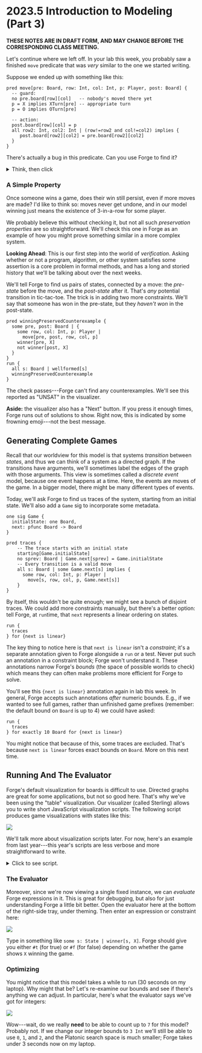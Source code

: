 # 2023.5 Introduction to Modeling (Part 3)

**THESE NOTES ARE IN DRAFT FORM, AND MAY CHANGE BEFORE THE CORRESPONDING CLASS MEETING.**

<!-- this is post-lab, so move is written, they have some experience with the model** -->

<!-- NEED TO MAKE ROOM FOR A TEST OR TWO; USE EXAMPLE AND ASSERT -->

Let's continue where we left off. In your lab this week, you probably saw a finished `move` predicate that was _very_ similar to the one we started writing. 

Suppose we ended up with something like this:

```alloy
pred move[pre: Board, row: Int, col: Int, p: Player, post: Board] {
  -- guard:
  no pre.board[row][col]   -- nobody's moved there yet
  p = X implies XTurn[pre] -- appropriate turn
  p = O implies OTurn[pre]  
  
  -- action:
  post.board[row][col] = p
  all row2: Int, col2: Int | (row!=row2 and col!=col2) implies {        
     post.board[row2][col2] = pre.board[row2][col2]     
  }  
}
```

There's actually a bug in this predicate. Can you use Forge to find it? 

<details>
<summary>Think, then click</summary>
The `all row2...` formula says that for any board location where _both the row and column differ_ from the move's, the board remains the same. But is that what we really wanted? Suppose `X` moves at location `1`, `1`. Then of the 9 locations, which is actually protected?

|Row|Column|Protected?|
|---|------|----------|
|  0|     0|yes       |
|  0|     1|no (column 1 = column 1)|
|  0|     2|yes       |
|  1|     0|no (row 1 = row 1)|
|  1|     1|no (as intended)|
|  1|     2|no (row 1 = row 1)|
|  2|     0|yes       |
|  2|     1|no (column 1 = column 1)|
|  2|     2|yes       |

Our frame condition was _too weak_! We need to have it take effect whenever _either_ the row or column is different. Something like this will work:

```alloy
  all row2: Int, col2: Int | 
    ((row2 != row) or (col2 != col)) implies {    
       post.board[row2][col2] = pre.board[row2][col2]     
  }  

``` 
</details>

### A Simple Property

Once someone wins a game, does their win still persist, even if more moves are made? I'd like to think so: moves never get undone, and in our model winning just means the existence of 3-in-a-row for some player. 

We probably believe this without checking it, but not all such _preservation properties_ are so straightforward. We'll check this one in Forge as an example of how you might prove something similar in a more complex system.

**Looking Ahead**: This is our first step into the world of _verification_. Asking whether or not a program, algorithm, or other system satisfies some assertion is a core problem in formal methods, and has a long and storied history that we'll be talking about over the next weeks. 

We'll tell Forge to find us pairs of states, connected by a move: the _pre-state_ before the move, and the _post-state_ after it. That's _any_ potential transition in tic-tac-toe. The trick is in adding two more constraints. We'll say that someone has won in the pre-state, but they _haven't won_ in the post-state.

```alloy
pred winningPreservedCounterexample {
  some pre, post: Board | {
    some row, col: Int, p: Player | 
      move[pre, post, row, col, p]
    winner[pre, X]
    not winner[post, X]
  }
}
run {
  all s: Board | wellformed[s]
  winningPreservedCounterexample
}
```

The check passes---Forge can't find any counterexamples. We'll see this reported as "UNSAT" in the visualizer. 

**Aside:** the visualizer also has a "Next" button. If you press it enough times, Forge runs out of solutions to show. Right now, this is indicated by some frowning emoji---not the best message.

## Generating Complete Games

Recall that our worldview for this model is that systems _transition_ between _states_, and thus we can think of a system as a directed graph. If the transitions have arguments, we'll sometimes label the edges of the graph with those arguments. This view is sometimes called a _discrete event_ model, because one event happens at a time. Here, the events are moves of the game. In a bigger model, there might be many different types of events.

Today, we'll ask Forge to find us traces of the system, starting from an initial state. We'll also add a `Game` sig to incorporate some metadata.

```alloy
one sig Game {
  initialState: one Board,
  next: pfunc Board -> Board
}

pred traces {
    -- The trace starts with an initial state
    starting[Game.initialState]
    no sprev: Board | Game.next[sprev] = Game.initialState
    -- Every transition is a valid move
    all s: Board | some Game.next[s] implies {
      some row, col: Int, p: Player |
        move[s, row, col, p, Game.next[s]]
    }
}
```

By itself, this wouldn't be quite enough; we might see a bunch of disjoint traces. We could add more constraints manually, but there's a better option: tell Forge, at `run`time, that `next` represents a linear ordering on states.

```alloy
run {
  traces
} for {next is linear}
```

The key thing to notice here is that `next is linear` isn't a _constraint_; it's a separate annotation given to Forge alongside a `run` or a test. Never put such an annotation in a constraint block; Forge won't understand it. These annotations narrow Forge's _bounds_ (the space of possible worlds to check) which means they can often make problems more efficient for Forge to solve.

You'll see this `{next is linear}` annotation again in lab this week. In general, Forge accepts such annotations _after_ numeric bounds. E.g., if we wanted to see full games, rather than unfinished game prefixes (remember: the default bound on `Board` is up to 4) we could have asked:

```alloy
run {
  traces
} for exactly 10 Board for {next is linear}
```

You might notice that because of this, some traces are excluded. That's because `next is linear` forces exact bounds on `Board`. More on this next time.

<!-- ## Testing Models: Examples

Forge has a number of features that make it easier to _test_ your models. Here's one: `example`. We'll make a new file for our tests called `feb03_ttt.tests.frg` and open the model there. 

An _example_ in Forge is like a `run` except that it only opens the visualizer if the test fails. The example defines a full instance and then checks whether that instance satisfies a given predicate. So we'll make a new predicate that's "instance-wide", and checks wellformedness for all boards.

```alloy
#lang forge/bsl 
open "feb03_ttt.frg"

pred allWellformed {
    all b: Board | wellformed[b]
}
```

Then we'll fill in an example. These have a standard format, but the language of an example is a bit different: you're defining an _instance_, not a set of constraints.

```alloy
-- *TEST CASE* in Forge: this instance satisfies this predicate
example middleRowWellformed is {allWellformed} for {
    -- "for 3 Int" (prefer that outside examples)
    #Int = 3
    -- the backquote denotes an OBJECT by name
    -- use only these on the right-hand side of = here
    X = `X0
    O = `O0
    Player = `X0 + `O0
    Board = `Board0
    board = `Board0 -> (1 -> 0 -> `X0 + 
                        1 -> 1 -> `X0 +
                        1 -> 2 -> `X0)    
}
```

This is a bit verbose, but it completely defines an instance with 1 board and 3 moves placed. You can read the `board =` line as saying, for `Board0`, there's a dictionary with these 3 entries.

More on testing next time! -->

## Running And The Evaluator

Forge's default visualization for boards is difficult to use. Directed graphs are great for some applications, but not so good here. That's why we've been using the "table" visualization.
Our visualizer (called Sterling) allows you to write short JavaScript visualization scripts. The following script produces game visualizations with states like this:

![](https://i.imgur.com/m6KRWtI.png)

We'll talk more about visualization scripts later. For now, here's an example from last year---this year's scripts are less verbose and more straightforward to write.

<details>
<summary>Click to see script.</summary>

```javascript=
const d3 = require('d3')
d3.selectAll("svg > *").remove();

function printValue(row, col, yoffset, value) {
  d3.select(svg)
    .append("text")
    .style("fill", "black")
    .attr("x", (row+1)*10)
    .attr("y", (col+1)*14 + yoffset)
    .text(value);
}

function printState(stateAtom, yoffset) {
  for (r = 0; r <= 2; r++) {
    for (c = 0; c <= 2; c++) {
      printValue(r, c, yoffset,
                 stateAtom.board[r][c]
                 .toString().substring(0,1))  
    }
  }
  
  d3.select(svg)
    .append('rect')
    .attr('x', 5)
    .attr('y', yoffset+1)
    .attr('width', 40)
    .attr('height', 50)
    .attr('stroke-width', 2)
    .attr('stroke', 'black')
    .attr('fill', 'transparent');
}


var offset = 0
for(b = 0; b <= 10; b++) {  
  if(Board.atom("Board"+b) != null)
    printState(Board.atom("Board"+b), offset)  
  offset = offset + 55
}
```
</details>

### The Evaluator

Moreover, since we're now viewing a single fixed instance, we can _evaluate_ Forge expressions in it. This is great for debugging, but also for just understanding Forge a little bit better. Open the evaluator here at the bottom of the right-side tray, under theming. Then enter an expression or constraint here:

![](https://i.imgur.com/tnT8cgo.png)

Type in something like `some s: State | winner[s, X]`. Forge should give you either `#t` (for true) or `#f` (for false) depending on whether the game shows `X` winning the game.

### Optimizing

You might notice that this model takes a while to run (30 seconds on my laptop). Why might that be? Let's re-examine our bounds and see if there's anything we can adjust. In particular, here's what the evaluator says we've got for integers:

![](https://i.imgur.com/UJJUqdB.png)

Wow---wait, do we really **need** to be able to count up to `7` for this model? Probably not. If we change our integer bounds to `3 Int` we'll still be able to use `0`, `1`, and `2`, and the Platonic search space is much smaller; Forge takes under 3 seconds now on my laptop.

